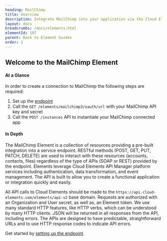 ```yaml
---
heading: MailChimp
title: Overview
description: Integrate MailChimp into your application via the Cloud Elements APIs.
layout: docs
breadcrumbs: /docs/elements.html
elementId: 197
parent: Back to Element Guides
order: 1
---
```


## Welcome to the MailChimp Element


#### At a Glance

In order to create a connection to MailChimp the following steps are required:

1. Set up the [endpoint](mailchimp-endpoint-setup.html)
2. Call the `GET /elements/mailchimp3/oauth/url` with your MailChimp API key and secret
3. Call the `POST /instances` API to instantiate your MailChimp connected app

#### In Depth

The MailChimp Element is a collection of resources providing a pre-built integration into a service endpoint. RESTful methods (POST, GET, PUT, PATCH, DELETE) are used to interact with these resources (accounts, contacts, files) regardless of the type of APIs (SOAP or REST) provided by the endpoint. Elements leverage Cloud Elements API Manager platform services including authentication, data transformation, and event management.  The API is built to allow you to create a functional application or integration quickly and easily.

All API calls to Cloud Elements should be made to the `https://api.cloud-elements.com/elements/api-v2` base domain. Requests are authorized with an Organization and User secret, as well as, an Element token.  We use many standard HTTP features, like HTTP verbs, which can be understood by many HTTP clients. JSON will be returned in all responses from the API, including errors. The APIs are designed to have predictable, straightforward URLs and to use HTTP response codes to indicate API errors.

Get started by [setting up the endpoint](mailchimp-endpoint-setup.html).
